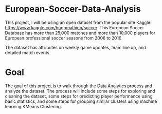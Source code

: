 # European-Soccer-Data-Analysis

This project, I will be using an open dataset from the popular site Kaggle: https://www.kaggle.com/hugomathien/soccer. This European Soccer Database has more than 25,000 matches and more than 10,000 players for European professional soccer seasons from 2008 to 2016.

The dataset has attributes on weekly game updates, team line up, and detailed match events.


# Goal

The goal of this project is to walk through the Data Analytics process and analyze the dataset. The process will include some steps for exploring and cleaning the dataset, some steps for predicting player performance using basic statistics, and some steps for grouping similar clusters using machine learning KMeans Clustering.
